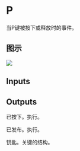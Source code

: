 # P

当P键被按下或释放时的事件。

## 图示

![]($-20221218-19263038.png)

## Inputs

## Outputs

已按下。执行。

已发布。执行。

钥匙。关键的结构。
